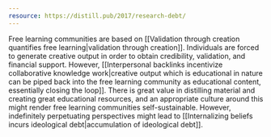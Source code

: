 ```yaml
---
resource: https://distill.pub/2017/research-debt/
---
```


Free learning communities are based on [[Validation through creation quantifies free learning|validation through creation]]. Individuals are forced to generate creative output in order to obtain credibility, validation, and financial support. However, [[Interpersonal backlinks incentivize collaborative knowledge work|creative output which is educational in nature can be piped back into the free learning community as educational content, essentially closing the loop]]. There is great value in distilling material and creating great educational resources, and an appropriate culture around this might render free learning communities self-sustainable. However, indefinitely perpetuating perspectives might lead to [[Internalizing beliefs incurs ideological debt|accumulation of ideological debt]].